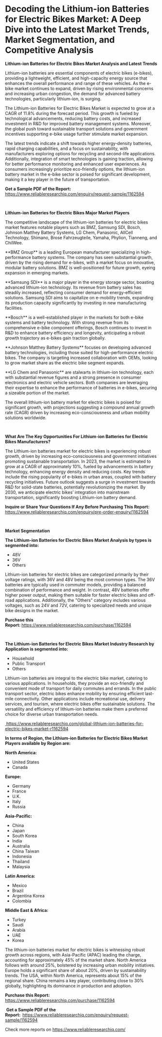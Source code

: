 <p><h1>Decoding the Lithium-ion Batteries for Electric Bikes Market: A Deep Dive into the Latest Market Trends, Market Segmentation, and Competitive Analysis</h1></p><p><strong>Lithium-ion Batteries for Electric Bikes Market Analysis and Latest Trends</strong></p>
<p><p>Lithium-ion batteries are essential components of electric bikes (e-bikes), providing a lightweight, efficient, and high-capacity energy source that enhances the overall performance and range of these vehicles. As the e-bike market continues to expand, driven by rising environmental concerns and increasing urban congestion, the demand for advanced battery technologies, particularly lithium-ion, is surging.</p><p>The Lithium-ion Batteries for Electric Bikes Market is expected to grow at a CAGR of 11.8% during the forecast period. This growth is fueled by technological advancements, reducing battery costs, and increased investment in R&D for improved battery management systems. Moreover, the global push toward sustainable transport solutions and government incentives supporting e-bike usage further stimulate market expansion.</p><p>The latest trends indicate a shift towards higher energy-density batteries, rapid charging capabilities, and a focus on sustainability, with manufacturers exploring options for recycling and second-life applications. Additionally, integration of smart technologies is gaining traction, allowing for better performance monitoring and enhanced user experiences. As consumers increasingly prioritize eco-friendly options, the lithium-ion battery market in the e-bike sector is poised for significant development, making it a key player in the future of transportation.</p></p>
<p><strong>Get a Sample PDF of the Report:&nbsp;</strong> <a href="https://www.reliableresearchiq.com/enquiry/request-sample/1162594?utm_campaign=2761&utm_medium=2&utm_source=Github&utm_content=ia&utm_term=24032025&utm_id=lithium-ion-batteries-for-electric-bikes">https://www.reliableresearchiq.com/enquiry/request-sample/1162594</a></p>
<p>&nbsp;</p>
<p><strong>Lithium-ion Batteries for Electric Bikes Major Market Players</strong></p>
<p><p>The competitive landscape of the lithium-ion batteries for electric bikes market features notable players such as BMZ, Samsung SDI, Bosch, Johnson Matthey Battery Systems, LG Chem, Panasonic, AllCell Technology, Shimano, Brose Fahrzeugteile, Yamaha, Phylion, Tianneng, and ChilWee. </p><p>**BMZ Group** is a leading European manufacturer specializing in high-performance battery systems. The company has seen substantial growth, driven by the rising demand for e-bikes, with a market focus on innovative, modular battery solutions. BMZ is well-positioned for future growth, eyeing expansion in emerging markets.</p><p>**Samsung SDI** is a major player in the energy storage sector, boasting advanced lithium-ion technology. Its revenue from battery sales has steadily increased, reflecting consumer demand for energy-efficient solutions. Samsung SDI aims to capitalize on e-mobility trends, expanding its production capacity significantly by investing in new manufacturing facilities.</p><p>**Bosch** is a well-established player in the markets for both e-bike systems and battery technology. With strong revenue from its comprehensive e-bike component offerings, Bosch continues to invest in R&D to enhance battery efficiency and longevity, anticipating a robust growth trajectory as e-bikes gain traction globally.</p><p>**Johnson Matthey Battery Systems** focuses on developing advanced battery technologies, including those suited for high-performance electric bikes. The company is targeting increased collaboration with OEMs, looking to grow market share as the electric bike segment expands.</p><p>**LG Chem and Panasonic** are stalwarts in lithium-ion technology, each with substantial revenue figures and a strong presence in consumer electronics and electric vehicle sectors. Both companies are leveraging their expertise to enhance the performance of batteries in e-bikes, securing a sizeable portion of the market.</p><p>The overall lithium-ion battery market for electric bikes is poised for significant growth, with projections suggesting a compound annual growth rate (CAGR) driven by increasing eco-consciousness and urban mobility solutions worldwide.</p></p>
<p>&nbsp;</p>
<p><strong>What Are The Key Opportunities For Lithium-ion Batteries for Electric Bikes Manufacturers?</strong></p>
<p><p>The Lithium-ion batteries market for electric bikes is experiencing robust growth, driven by increasing eco-consciousness and government initiatives promoting sustainable transportation. In 2023, the market is estimated to grow at a CAGR of approximately 10%, fueled by advancements in battery technology, enhancing energy density and reducing costs. Key trends include the rising popularity of e-bikes in urban areas, coupled with battery recycling initiatives. Future outlook suggests a surge in investment towards R&D for solid-state batteries, potentially revolutionizing the market. By 2030, we anticipate electric bikes’ integration into mainstream transportation, significantly boosting Lithium-ion battery demand.</p></p>
<p><strong>Inquire or Share Your Questions If Any Before Purchasing This Report:</strong> <a href="https://www.reliableresearchiq.com/enquiry/pre-order-enquiry/1162594?utm_campaign=2761&utm_medium=2&utm_source=Github&utm_content=ia&utm_term=24032025&utm_id=lithium-ion-batteries-for-electric-bikes">https://www.reliableresearchiq.com/enquiry/pre-order-enquiry/1162594</a></p>
<p>&nbsp;</p>
<p><strong>Market Segmentation</strong></p>
<p><strong>The Lithium-ion Batteries for Electric Bikes Market Analysis by types is segmented into:</strong></p>
<p><ul><li>48V</li><li>36V</li><li>Others</li></ul></p>
<p><p>Lithium-ion batteries for electric bikes are categorized primarily by their voltage ratings, with 36V and 48V being the most common types. The 36V batteries are typically used in commuter models, providing a balanced combination of performance and weight. In contrast, 48V batteries offer higher power output, making them suitable for faster electric bikes and off-road applications. Additionally, the "Others" category includes various voltages, such as 24V and 72V, catering to specialized needs and unique bike designs in the market.</p></p>
<p><strong>Purchase this Report:&nbsp;</strong><a href="https://www.reliableresearchiq.com/purchase/1162594?utm_campaign=2761&utm_medium=2&utm_source=Github&utm_content=ia&utm_term=24032025&utm_id=lithium-ion-batteries-for-electric-bikes">https://www.reliableresearchiq.com/purchase/1162594</a></p>
<p>&nbsp;</p>
<p><strong>The Lithium-ion Batteries for Electric Bikes Market Industry Research by Application is segmented into:</strong></p>
<p><ul><li>Household</li><li>Public Transport</li><li>Others</li></ul></p>
<p><p>Lithium-ion batteries are integral to the electric bike market, catering to various applications. In households, they provide an eco-friendly and convenient mode of transport for daily commutes and errands. In the public transport sector, electric bikes enhance mobility by ensuring efficient last-mile connectivity. Other applications include recreational use, delivery services, and tourism, where electric bikes offer sustainable solutions. The versatility and efficiency of lithium-ion batteries make them a preferred choice for diverse urban transportation needs.</p></p>
<p><a href="https://www.reliableresearchiq.com/global-lithium-ion-batteries-for-electric-bikes-market-r1162594?utm_campaign=2761&utm_medium=2&utm_source=Github&utm_content=ia&utm_term=24032025&utm_id=lithium-ion-batteries-for-electric-bikes">&nbsp;https://www.reliableresearchiq.com/global-lithium-ion-batteries-for-electric-bikes-market-r1162594</a></p>
<p><strong>In terms of Region, the Lithium-ion Batteries for Electric Bikes Market Players available by Region are:</strong></p>
<p>
    <p> <strong> North America: </strong>
        <ul>
            <li>United States</li>
            <li>Canada</li>
        </ul>
        </p> 
    <p> <strong> Europe: </strong>
        <ul>
            <li>Germany</li>
            <li>France</li>
            <li>U.K.</li>
            <li>Italy</li>
            <li>Russia</li>
        </ul>
        </p> 
    <p> <strong> Asia-Pacific: </strong>
        <ul>
            <li>China</li>
            <li>Japan</li>
            <li>South Korea</li>
            <li>India</li>
            <li>Australia</li>
            <li>China Taiwan</li>
            <li>Indonesia</li>
            <li>Thailand</li>
            <li>Malaysia</li>
        </ul>
        </p> 
    <p> <strong> Latin America: </strong>
        <ul>
            <li>Mexico</li>
            <li>Brazil</li>
            <li>Argentina Korea</li>
            <li>Colombia</li>
        </ul>
        </p> 
    <p> <strong> Middle East & Africa: </strong>
        <ul>
            <li>Turkey</li>
            <li>Saudi</li>
            <li>Arabia</li>
            <li>UAE</li>
            <li>Korea</li>
        </ul>
    </p>
    </p>
<p><p>The lithium-ion batteries market for electric bikes is witnessing robust growth across regions, with Asia-Pacific (APAC) leading the charge, accounting for approximately 45% of the market share. North America follows with around 25%, bolstered by increasing urban mobility initiatives. Europe holds a significant share of about 20%, driven by sustainability trends. The USA, within North America, represents about 15% of the regional share. China remains a key player, contributing close to 30% globally, highlighting its dominance in production and adoption.</p></p>
<p><strong>Purchase this Report: </strong><a href="https://www.reliableresearchiq.com/purchase/1162594?utm_campaign=2761&utm_medium=2&utm_source=Github&utm_content=ia&utm_term=24032025&utm_id=lithium-ion-batteries-for-electric-bikes">https://www.reliableresearchiq.com/purchase/1162594</a></p>
<p>&nbsp;<strong>Get a Sample PDF of the Report:&nbsp;&nbsp;</strong><a href="https://www.reliableresearchiq.com/enquiry/request-sample/1162594?utm_campaign=2761&utm_medium=2&utm_source=Github&utm_content=ia&utm_term=24032025&utm_id=lithium-ion-batteries-for-electric-bikes">https://www.reliableresearchiq.com/enquiry/request-sample/1162594</a></p>
<p><strong></strong></p>
<p>Check more reports on <a href="https://www.reliableresearchiq.com/?utm_campaign=2761&utm_medium=2&utm_source=Github&utm_content=ia&utm_term=24032025&utm_id=lithium-ion-batteries-for-electric-bikes">https://www.reliableresearchiq.com/</a></p>